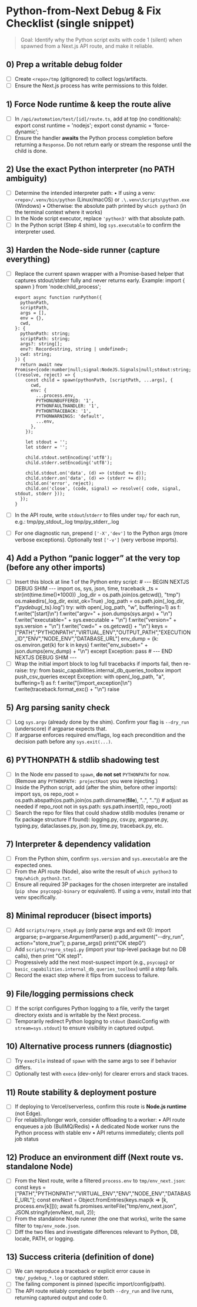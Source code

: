 # Python-from-Next Debug & Fix Checklist (single snippet)

> Goal: Identify why the Python script exits with code 1 (silent) when spawned from a Next.js API route, and make it reliable.

## 0) Prep a writable debug folder
- [ ] Create `<repo>/tmp` (gitignored) to collect logs/artifacts.
- [ ] Ensure the Next.js process has write permissions to this folder.

## 1) Force Node runtime & keep the route alive
- [ ] In `/api/automation/test/[id]/route.ts`, add at top (no conditionals):
      export const runtime = 'nodejs';
      export const dynamic = 'force-dynamic';
- [ ] Ensure the handler **awaits** the Python process completion before returning a `Response`. Do not return early or stream the response until the child is done.

## 2) Use the exact Python interpreter (no PATH ambiguity)
- [ ] Determine the intended interpreter path:
      • If using a venv: `<repo>/.venv/bin/python` (Linux/macOS) or `.\.venv\Scripts\python.exe` (Windows)
      • Otherwise: the absolute path printed by `which python3` (in the terminal context where it works)
- [ ] In the Node script executor, replace `'python3'` with that absolute path.
- [ ] In the Python script (Step 4 shim), log `sys.executable` to confirm the interpreter used.

## 3) Harden the Node-side runner (capture everything)
- [ ] Replace the current spawn wrapper with a Promise-based helper that captures stdout/stderr fully and never returns early. Example:
      import { spawn } from 'node:child_process';

      export async function runPython({
        pythonPath,
        scriptPath,
        args = [],
        env = {},
        cwd,
      }: {
        pythonPath: string;
        scriptPath: string;
        args?: string[];
        env?: Record<string, string | undefined>;
        cwd: string;
      }) {
        return await new Promise<{code:number|null;signal:NodeJS.Signals|null;stdout:string;stderr:string}>((resolve, reject) => {
          const child = spawn(pythonPath, [scriptPath, ...args], {
            cwd,
            env: {
              ...process.env,
              PYTHONUNBUFFERED: '1',
              PYTHONFAULTHANDLER: '1',
              PYTHONTRACEBACK: '1',
              PYTHONWARNINGS: 'default',
              ...env,
            },
          });

          let stdout = '';
          let stderr = '';

          child.stdout.setEncoding('utf8');
          child.stderr.setEncoding('utf8');

          child.stdout.on('data', (d) => (stdout += d));
          child.stderr.on('data', (d) => (stderr += d));
          child.on('error', reject);
          child.on('close', (code, signal) => resolve({ code, signal, stdout, stderr }));
        });
      }
- [ ] In the API route, write `stdout`/`stderr` to files under `tmp/` for each run, e.g.:
      tmp/py_stdout_<executionId>.log
      tmp/py_stderr_<executionId>.log
- [ ] For one diagnostic run, prepend `['-X','dev']` to the Python args (more verbose exceptions). Optionally test `['-v']` (very verbose imports).

## 4) Add a Python “panic logger” at the very top (before any other imports)
- [ ] Insert this block at line 1 of the Python entry script:
      # --- BEGIN NEXTJS DEBUG SHIM ---
      import os, sys, json, time, traceback
      _ts = str(int(time.time()*1000))
      _log_dir = os.path.join(os.getcwd(), "tmp")
      os.makedirs(_log_dir, exist_ok=True)
      _log_path = os.path.join(_log_dir, f"_pydebug_{_ts}.log")
      try:
          with open(_log_path, "w", buffering=1) as f:
              f.write("[start]\n")
              f.write("argv=" + json.dumps(sys.argv) + "\n")
              f.write("executable=" + sys.executable + "\n")
              f.write("version=" + sys.version + "\n")
              f.write("cwd=" + os.getcwd() + "\n")
              keys = ["PATH","PYTHONPATH","VIRTUAL_ENV","OUTPUT_PATH","EXECUTION_ID","ENV","NODE_ENV","DATABASE_URL"]
              env_dump = {k: os.environ.get(k) for k in keys}
              f.write("env_subset=" + json.dumps(env_dump) + "\n")
      except Exception:
          pass
      # --- END NEXTJS DEBUG SHIM ---
- [ ] Wrap the initial import block to log full tracebacks if imports fail, then re-raise:
      try:
          from basic_capabilities.internal_db_queries_toolbox import push_csv_queries
      except Exception:
          with open(_log_path, "a", buffering=1) as f:
              f.write("[import_exception]\n")
              f.write(traceback.format_exc() + "\n")
          raise

## 5) Arg parsing sanity check
- [ ] Log `sys.argv` (already done by the shim). Confirm your flag is `--dry_run` (underscore) if argparse expects that.
- [ ] If argparse enforces required env/flags, log each precondition and the decision path before any `sys.exit(...)`.

## 6) PYTHONPATH & stdlib shadowing test
- [ ] In the Node env passed to `spawn`, **do not set** `PYTHONPATH` for now. (Remove any `PYTHONPATH: projectRoot` you were injecting.)
- [ ] Inside the Python script, add (after the shim, before other imports):
      import sys, os
      repo_root = os.path.abspath(os.path.join(os.path.dirname(__file__), "..", ".."))  # adjust as needed
      if repo_root not in sys.path:
          sys.path.insert(0, repo_root)
- [ ] Search the repo for files that could shadow stdlib modules (rename or fix package structure if found):
      logging.py, csv.py, argparse.py, typing.py, dataclasses.py, json.py, time.py, traceback.py, etc.

## 7) Interpreter & dependency validation
- [ ] From the Python shim, confirm `sys.version` and `sys.executable` are the expected ones.
- [ ] From the API route (Node), also write the result of `which python3` to `tmp/which_python3.txt`.
- [ ] Ensure all required 3P packages for the chosen interpreter are installed (`pip show psycopg2-binary` or equivalent). If using a venv, install into that venv specifically.

## 8) Minimal reproducer (bisect imports)
- [ ] Add `scripts/repro_step0.py` (only parse args and exit 0):
      import argparse; p=argparse.ArgumentParser()
      p.add_argument("--dry_run", action="store_true"); p.parse_args()
      print("OK step0")
- [ ] Add `scripts/repro_step1.py` (import your top-level package but no DB calls), then print "OK step1".
- [ ] Progressively add the next most-suspect import (e.g., `psycopg2` or `basic_capabilities.internal_db_queries_toolbox`) until a step fails.
- [ ] Record the exact step where it flips from success to failure.

## 9) File/logging permissions check
- [ ] If the script configures Python logging to a file, verify the target directory exists and is writable by the Next process.
- [ ] Temporarily redirect Python logging to `stdout` (basicConfig with `stream=sys.stdout`) to ensure visibility in captured output.

## 10) Alternative process runners (diagnostic)
- [ ] Try `execFile` instead of `spawn` with the same args to see if behavior differs.
- [ ] Optionally test with `execa` (dev-only) for clearer errors and stack traces.

## 11) Route stability & deployment posture
- [ ] If deploying to Vercel/serverless, confirm this route is **Node.js runtime** (not Edge).
- [ ] For reliability/longer work, consider offloading to a worker:
      • API route enqueues a job (BullMQ/Redis)
      • A dedicated Node worker runs the Python process with stable env
      • API returns immediately; clients poll job status

## 12) Produce an environment diff (Next route vs. standalone Node)
- [ ] From the Next route, write a filtered `process.env` to `tmp/env_next.json`:
      const keys = ["PATH","PYTHONPATH","VIRTUAL_ENV","ENV","NODE_ENV","DATABASE_URL"];
      const envNext = Object.fromEntries(keys.map(k => [k, process.env[k]]));
      await fs.promises.writeFile("tmp/env_next.json", JSON.stringify(envNext, null, 2));
- [ ] From the standalone Node runner (the one that works), write the same filter to `tmp/env_node.json`.
- [ ] Diff the two files and investigate differences relevant to Python, DB, locale, PATH, or logging.

## 13) Success criteria (definition of done)
- [ ] We can reproduce a traceback or explicit error cause in `tmp/_pydebug_*.log` or captured stderr.
- [ ] The failing component is pinned (specific import/config/path).
- [ ] The API route reliably completes for both `--dry_run` and live runs, returning captured output and code 0.